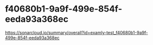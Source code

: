 # f40680b1-9a9f-499e-854f-eeda93a368ec
https://sonarcloud.io/summary/overall?id=examly-test_f40680b1-9a9f-499e-854f-eeda93a368ec
